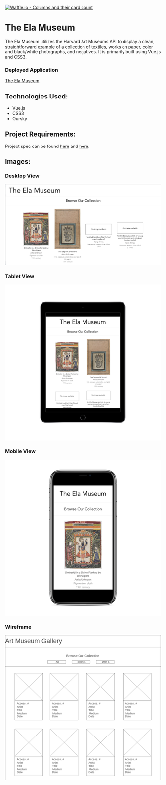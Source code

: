 [![Waffle.io - Columns and their card count](https://badge.waffle.io/alexanderela/art-museum-gallery.svg?columns=all)](https://waffle.io/alexanderela/art-museum-gallery)

# The Ela Museum
The Ela Museum utilizes the Harvard Art Museums API to display a clean, straightforward example of a collection of textiles, works on paper, color and black/white photographs, and negatives.  It is primarily built using Vue.js and CSS3.

### Deployed Application
[The Ela Museum](https://alexanderela.github.io/art-museum-gallery/)

## Technologies Used:
- Vue.js
- CSS3
- Oursky

## Project Requirements:
Project spec can be found [here](http://frontend.turing.io/projects/final-countdown.html) and [here](https://gist.github.com/letakeane/16882c0604830c5482b25431a6a6cb19).

## Images:
### Desktop View
![Desktop View](./assets/images/desktop.png "Desktop View")

### Tablet View
![Tablet View](./assets/images/tablet.png "Tablet View")

### Mobile View
![Mobile View](./assets/images/mobile.png "Mobile View")

### Wireframe
![Wireframe](./assets/images/Wireframe.png "Wireframe")

